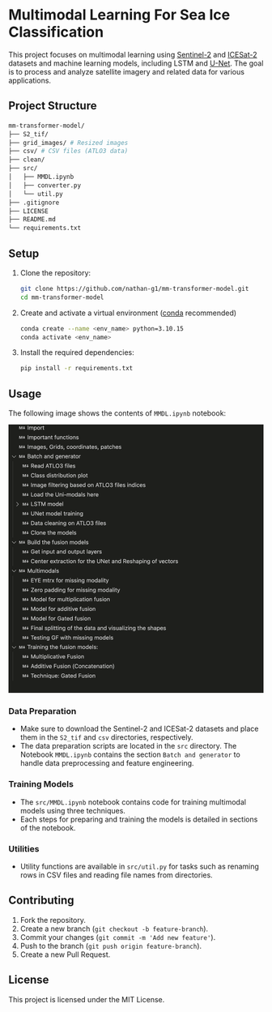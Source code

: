 # Multimodal Learning For Sea Ice Classification

This project focuses on multimodal learning using [Sentinel-2](https://www.esa.int/Applications/Observing_the_Earth/Copernicus/Sentinel-2) and [ICESat-2](https://icesat-2.gsfc.nasa.gov/) datasets and machine learning models, including LSTM and [U-Net](https://github.com/jmiqra/S2_Parallel_Workflow). The goal is to process and analyze satellite imagery and related data for various applications.

## Project Structure

``` bash
mm-transformer-model/
├── S2_tif/
├── grid_images/ # Resized images
├── csv/ # CSV files (ATLO3 data)
├── clean/
├── src/
│   ├── MMDL.ipynb
│   ├── converter.py
│   └── util.py
├── .gitignore
├── LICENSE
├── README.md
└── requirements.txt
```

## Setup

1. Clone the repository:

    ```sh
    git clone https://github.com/nathan-g1/mm-transformer-model.git
    cd mm-transformer-model
    ```

2. Create and activate a virtual environment ([conda](https://docs.conda.io/projects/conda/en/latest/user-guide/install/index.html) recommended)

    ```sh
    conda create --name <env_name> python=3.10.15
    conda activate <env_name>
    ```

3. Install the required dependencies:

    ```sh
    pip install -r requirements.txt
    ```

## Usage

The following image shows the contents of `MMDL.ipynb` notebook:

![MMDL Notebook](MMDL_contents.png)

### Data Preparation

- Make sure to download the Sentinel-2 and ICESat-2 datasets and place them in the `S2_tif` and `csv` directories, respectively.
- The data preparation scripts are located in the `src` directory. The Notebook `MMDL.ipynb` contains the section ```Batch and generator``` to handle data preprocessing and feature engineering.

### Training Models

- The `src/MMDL.ipynb` notebook contains code for training multimodal models using three techniques.
- Each steps for preparing and training the models is detailed in sections of the notebook.

### Utilities

- Utility functions are available in `src/util.py` for tasks such as renaming rows in CSV files and reading file names from directories.

## Contributing

1. Fork the repository.
2. Create a new branch (`git checkout -b feature-branch`).
3. Commit your changes (`git commit -m 'Add new feature'`).
4. Push to the branch (`git push origin feature-branch`).
5. Create a new Pull Request.

## License

This project is licensed under the MIT License.
